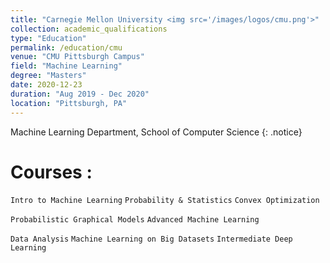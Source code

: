 ```yaml
---
title: "Carnegie Mellon University <img src='/images/logos/cmu.png'>"
collection: academic_qualifications
type: "Education"
permalink: /education/cmu
venue: "CMU Pittsburgh Campus"
field: "Machine Learning"
degree: "Masters"
date: 2020-12-23
duration: "Aug 2019 - Dec 2020"
location: "Pittsburgh, PA"
---
```


Machine Learning Department, School of Computer Science
{: .notice}

Courses :
===
`Intro to Machine Learning` `Probability & Statistics` `Convex Optimization`  

`Probabilistic Graphical Models`  `Advanced Machine Learning`   

`Data Analysis`  `Machine Learning on Big Datasets` `Intermediate Deep Learning `  
